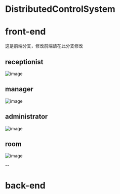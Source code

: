 <!--
 * @Description: 
 * @Author: l
 * @Date: 2021-06-03 20:40:55
 * @LastEditors: l
 * @LastEditTime: 2021-06-04 16:00:23
 * @FilePath: \DistributedControlSystem\README.md
-->
# DistributedControlSystem

# front-end
这是前端分支，修改前端请在此分支修改
## receptionist
![image](https://user-images.githubusercontent.com/54203997/120764558-d82cd280-c54a-11eb-8101-2479f4ce3793.png)
## manager
![image](https://user-images.githubusercontent.com/54203997/120764587-df53e080-c54a-11eb-8d9e-8e9582fc5139.png)
## administrator
![image](https://user-images.githubusercontent.com/54203997/120777051-7757c700-c557-11eb-8492-bcdc874364cf.png)
## room
![image](https://user-images.githubusercontent.com/54203997/120881379-3fa65900-c603-11eb-845d-d4af79f9a8fc.png)

--
# back-end

